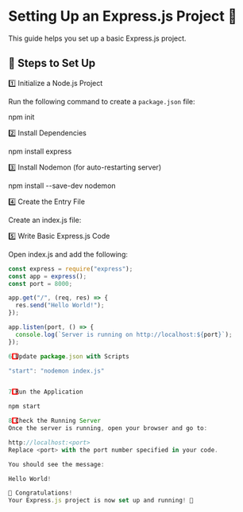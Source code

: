 # Setting Up an Express.js Project 🚀

This guide helps you set up a basic Express.js project.

## 📌 Steps to Set Up

1️⃣ Initialize a Node.js Project

Run the following command to create a `package.json` file:

npm init

2️⃣ Install Dependencies

npm install express

3️⃣ Install Nodemon (for auto-restarting server)

npm install --save-dev nodemon

4️⃣ Create the Entry File

Create an index.js file:

5️⃣ Write Basic Express.js Code

Open index.js and add the following:

```javascript
const express = require("express");
const app = express();
const port = 8000;

app.get("/", (req, res) => {
  res.send("Hello World!");
});

app.listen(port, () => {
  console.log(`Server is running on http://localhost:${port}`);
});

6️⃣ Update package.json with Scripts

"start": "nodemon index.js"


7️⃣ Run the Application

npm start

8️⃣ Check the Running Server
Once the server is running, open your browser and go to:

http://localhost:<port>
Replace <port> with the port number specified in your code.

You should see the message:

Hello World!

🎉 Congratulations!
Your Express.js project is now set up and running! 🚀


```
